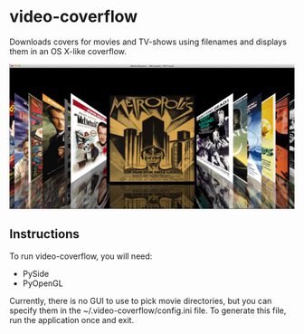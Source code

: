 video-coverflow
===============

Downloads covers for movies and TV-shows using filenames and displays them in an OS X-like coverflow.

![video-coverflow screenshot](https://raw.githubusercontent.com/parsiad/video-coverflow/gh-pages/screenshot.png "Screenshot")

Instructions
------------

To run video-coverflow, you will need:

* PySide
* PyOpenGL

Currently, there is no GUI to use to pick movie directories, but you can specify them in the ~/.video-coverflow/config.ini file. To generate this file, run the application once and exit.
